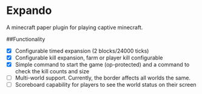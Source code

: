 # Expando
A minecraft paper plugin for playing captive minecraft.

##Functionality
* [x] Configurable timed expansion (2 blocks/24000 ticks)
* [x] Configurable kill expansion, farm or player kill configurable
* [x] Simple command to start the game (op-protected) and a command to check the kill counts and size
* [ ] Multi-world support. Currently, the border affects all worlds the same.
* [ ] Scoreboard capability for players to see the world status on their screen